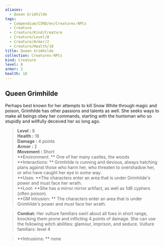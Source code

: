 ```yaml
---
aliases:
  - Queen Grimhilde
tags:
  - Compendium/CSRD/en/Creatures-NPCs
  - Creature
  - Creature/Kind/Creature
  - Creature/Level/8
  - Creature/Armor/2
  - Creature/Health/18
title: Queen Grimhilde
collection: Creatures-NPCs
kind: Creature
level: 8
armor: 2
health: 18
---
```

## Queen Grimhilde  
Perhaps best known for her attempts to kill Snow White through magic and poison, Grimhilde has other passions and talents as well. She seeks ways to make all beings obey her commands, starting with the huntsman who so stupidly and willfully deceived her so long ago.  

  
> **Level :** 8  
> **Health :** 18  
> **Damage :** 4 points  
> **Armor :** 2  
> **Movement :** Short  
> **Environment: ** One of her many castles, the woods  
> **Interactions: ** Grimhilde is cunning and devious, always hatching plans against those who harm her, who threaten to overshadow her, or who have caught her eye in some way.  
> **Uses: **The characters enter an area that is under Grimhilde's power and must face her wrath.  
> **Loot: **She has a mirror mirror artifact, as well as 1d6 cyphers (often poison).  
> **GM Intrusion: ** The characters enter an area that is under Grimhilde's power and must face her wrath.  

> **Combat:** 
> Her vulture familiars swirl about all foes in short range, knocking them prone
and inflicting 4 points of damage. She can use the following witch abilities: glamour,
imprison, and seduce.
	Vulture familiars: level 4  
  

> **Intrusions: ** 
> none  
